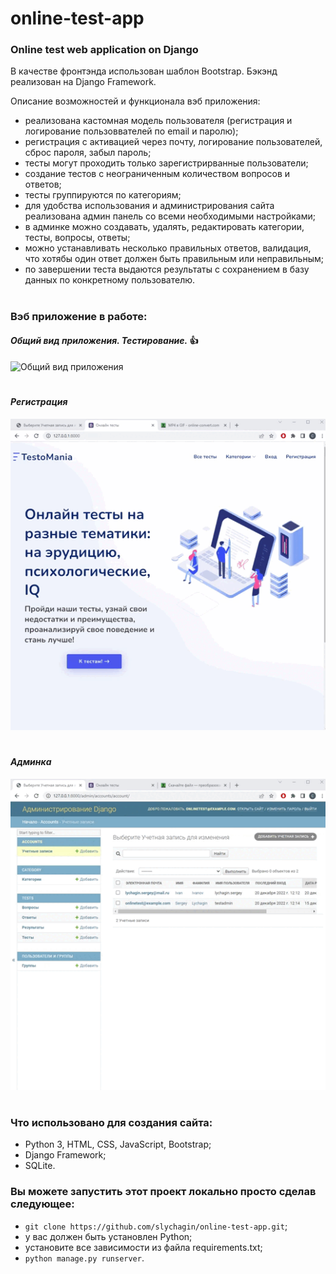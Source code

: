 # online-test-app
### Online test web application on Django


В качестве фронтэнда использован шаблон Bootstrap.
Бэкэнд реализован на Django Framework.

Описание возможностей и функционала вэб приложения:
- реализована кастомная модель пользователя (регистрация и логирование пользоввателей по email и паролю);
- регистрация с активацией через почту, логирование пользователей, сброс пароля, забыл пароль;
- тесты могут проходить только зарегистрирванные пользователи;
- создание тестов с неограниченным количеством вопросов и ответов;
- тесты группируются по категориям;
- для удобства использования и администрирования сайта реализована админ панель со всеми необходимыми настройками;
- в админке можно создавать, удалять, редактировать категории, тесты, вопросы, ответы;
- можно устанавливать несколько правильных ответов, валидация, что хотябы один ответ должен быть правильным или неправильным;
- по завершении теста выдаются результаты с сохранением в базу данных по конкретному пользователю.
#
### Вэб приложение в работе:

#### *Общий вид приложения. Тестирование.* :+1:
![Общий вид приложения](https://github.com/slychagin/online-test-app/blob/master/demo/Testing.gif)
#

#### *Регистрация*
![Регистрация](https://github.com/slychagin/online-test-app/blob/master/demo/Register.gif)
#

#### *Админка*
![Админка](https://github.com/slychagin/online-test-app/blob/master/demo/admin.gif)
#

### Что использовано для создания сайта:
- Python 3, HTML, CSS, JavaScript, Bootstrap;
- Django Framework;
- SQLite.

### Вы можете запустить этот проект локально просто сделав следующее:
- `git clone https://github.com/slychagin/online-test-app.git`;
- у вас должен быть установлен Python;
- установите все зависимости из файла requirements.txt;
- `python manage.py runserver`.

